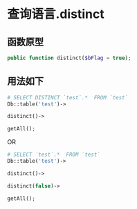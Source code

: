 # 查询语言.distinct

## 函数原型

``` php
public function distinct($bFlag = true);
```

## 用法如下

``` php
# SELECT DISTINCT `test`.*  FROM `test`
Db::table('test')->

distinct()->

getAll();
```

OR

``` php
# SELECT `test`.*  FROM `test`
Db::table('test')->

distinct()->

distinct(false)->

getAll();
```
